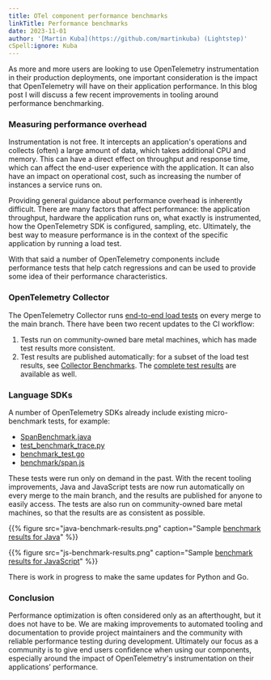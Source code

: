```yaml
---
title: OTel component performance benchmarks
linkTitle: Performance benchmarks
date: 2023-11-01
author: '[Martin Kuba](https://github.com/martinkuba) (Lightstep)'
cSpell:ignore: Kuba
---
```


As more and more users are looking to use OpenTelemetry instrumentation in their
production deployments, one important consideration is the impact that
OpenTelemetry will have on their application performance. In this blog post I
will discuss a few recent improvements in tooling around performance
benchmarking.

### Measuring performance overhead

Instrumentation is not free. It intercepts an application's operations and
collects (often) a large amount of data, which takes additional CPU and memory.
This can have a direct effect on throughput and response time, which can affect
the end-user experience with the application. It can also have an impact on
operational cost, such as increasing the number of instances a service runs on.

Providing general guidance about performance overhead is inherently difficult.
There are many factors that affect performance: the application throughput,
hardware the application runs on, what exactly is instrumented, how the
OpenTelemetry SDK is configured, sampling, etc. Ultimately, the best way to
measure performance is in the context of the specific application by running a
load test.

With that said a number of OpenTelemetry components include performance tests
that help catch regressions and can be used to provide some idea of their
performance characteristics.

### OpenTelemetry Collector

The OpenTelemetry Collector runs
[end-to-end load tests](https://github.com/open-telemetry/opentelemetry-collector-contrib/actions/workflows/load-tests.yml)
on every merge to the main branch. There have been two recent updates to the CI
workflow:

1. Tests run on community-owned bare metal machines, which has made test results
   more consistent.
2. Test results are published automatically: for a subset of the load test
   results, see [Collector Benchmarks](/docs/collector/benchmarks/). The
   [complete test results](https://open-telemetry.github.io/opentelemetry-collector-contrib/benchmarks/loadtests/)
   are available as well.

### Language SDKs

A number of OpenTelemetry SDKs already include existing micro-benchmark tests,
for example:

- [SpanBenchmark.java](https://github.com/open-telemetry/opentelemetry-java/blob/main/sdk/trace/src/jmh/java/io/opentelemetry/sdk/trace/SpanBenchmark.java)
- [test_benchmark_trace.py](https://github.com/open-telemetry/opentelemetry-python/blob/main/opentelemetry-sdk/tests/performance/benchmarks/trace/test_benchmark_trace.py)
- [benchmark_test.go](https://github.com/open-telemetry/opentelemetry-go/blob/main/sdk/trace/benchmark_test.go)
- [benchmark/span.js](https://github.com/open-telemetry/opentelemetry-js/blob/main/packages/opentelemetry-sdk-trace-base/test/performance/benchmark/span.js)

These tests were run only on demand in the past. With the recent tooling
improvements, Java and JavaScript tests are now run automatically on every merge
to the main branch, and the results are published for anyone to easily access.
The tests are also run on community-owned bare metal machines, so that the
results are as consistent as possible.

{{% figure
  src="java-benchmark-results.png"
  caption="Sample [benchmark results for Java](https://open-telemetry.github.io/opentelemetry-java/benchmarks/)"
%}}

{{% figure
  src="js-benchmark-results.png"
  caption="Sample [benchmark results for JavaScript](https://open-telemetry.github.io/opentelemetry-js/benchmarks/)"
%}}

There is work in progress to make the same updates for Python and Go.

### Conclusion

Performance optimization is often considered only as an afterthought, but it
does not have to be. We are making improvements to automated tooling and
documentation to provide project maintainers and the community with reliable
performance testing during development. Ultimately our focus as a community is
to give end users confidence when using our components, especially around the
impact of OpenTelemetry's instrumentation on their applications’ performance.
